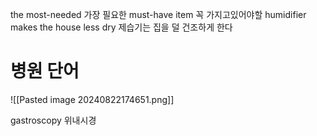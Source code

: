 the most-needed 가장 필요한
must-have item 꼭 가지고있어야할
humidifier makes the house less dry
제습기는 집을 덜 건조하게 한다

# 병원 단어

![[Pasted image 20240822174651.png]]

gastroscopy 위내시경